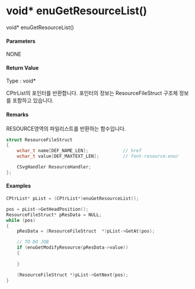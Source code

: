 # void\* enuGetResourceList\(\)

void\* enuGetResourceList\(\)

#### Parameters

NONE

#### Return Value

Type : void\*

CPtrList의 포인터를 반환합니다. 포인터의 정보는 ResourceFileStruct 구조체 정보를 포함하고 있습니다.

#### Remarks

RESOURCE영역의 파일리스트를 반환하는 함수입니다.

```cpp
struct ResourceFileStruct
{
	wchar_t name[DEF_NAME_LEN];				// href
	wchar_t value[DEF_MAXTEXT_LEN];			// font-resource.enur

	CSvgHandler ResourceHandler;
};
```

#### Examples

```cpp
CPtrList* pList = (CPtrList*)enuGetResourceList();

pos = pList->GetHeadPosition();
ResourceFileStruct* pResData = NULL;
while (pos)
{
	pResData = (ResourceFileStruct  *)pList->GetAt(pos);

	// TO DO JOB
	if (enuGetModifyResource(pResData->value))
	{
		
	}

	(ResourceFileStruct *)pList->GetNext(pos);
}
```



